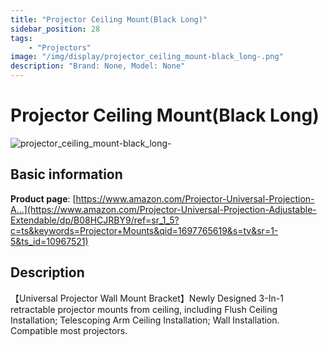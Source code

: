 ```yaml
---
title: "Projector Ceiling Mount(Black Long)"
sidebar_position: 28
tags:
    - "Projectors"
image: "/img/display/projector_ceiling_mount-black_long-.png"
description: "Brand: None, Model: None"
---
```

# Projector Ceiling Mount(Black Long)

![projector_ceiling_mount-black_long-](/img/display/projector_ceiling_mount-black_long-.png)

## Basic information

**Product page**: [https://www.amazon.com/Projector-Universal-Projection-A...](https://www.amazon.com/Projector-Universal-Projection-Adjustable-Extendable/dp/B08HCJRBY9/ref=sr_1_5?c=ts&keywords=Projector+Mounts&qid=1697765619&s=tv&sr=1-5&ts_id=10967521)

## Description

【Universal Projector Wall Mount Bracket】Newly Designed 3\-In\-1 retractable projector mounts from ceiling, including Flush Ceiling Installation; Telescoping Arm Ceiling Installation; Wall Installation\. Compatible most projectors\.


